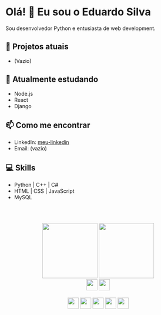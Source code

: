 # Olá! 👋 Eu sou o Eduardo Silva

Sou desenvolvedor Python e entusiasta de web development.  

## 🔭 Projetos atuais
- (Vazio)
  
## 🌱 Atualmente estudando
- Node.js
- React
- Django

## 📫 Como me encontrar
- LinkedIn: [meu-linkedin](https://www.linkedin.com/in/eduardo-silva-dev/)
- Email: (vazio)

## 💻 Skills
- Python | C++ | C#
- HTML | CSS | JavaScript
- MySQL 

<br><br>

<div align = "center">
   <img height="150em"  src="https://github-readme-stats.vercel.app/api?username=EduardoSilva&show_icons=true&theme=radical"/>
   <img height="150em"  src="https://github-readme-stats.vercel.app/api/top-langs/?username=EduardoSilva&layout=compact&langs_count=7&theme=radical"/>
</div>

<div align="center">
   <img height="30em" src="https://github-readme-stats.vercel.app/api?username=EduardoSilva&show_icons=true&theme=radical"/>
   <img height="30em" src="https://github-readme-stats.vercel.app/api/top-langs/?username=EduardoSilva&layout=compact&langs_count=7&theme=radical"/>
   <br><br>
   <img src="https://img.shields.io/badge/Python-3776AB?style=for-the-badge&logo=python&logoColor=white" height="30em"/>
   <img src="https://img.shields.io/badge/C++-00599C?style=for-the-badge&logo=c%2B%2B&logoColor=white" height="30em"/>
   <img src="https://img.shields.io/badge/C%23-239120?style=for-the-badge&logo=c-sharp&logoColor=white" height="30em"/>
   <img src="https://img.shields.io/badge/Flask-000000?style=for-the-badge&logo=flask&logoColor=white" height="30em"/>
   <img src="https://img.shields.io/badge/MySQL-4479A1?style=for-the-badge&logo=mysql&logoColor=white" height="30em"/>
</div>


